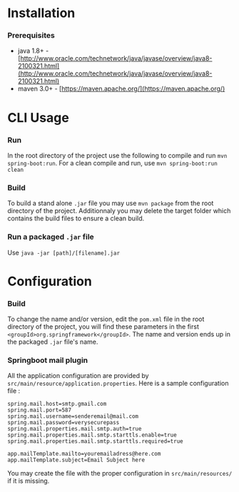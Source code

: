 # Installation

### Prerequisites
- java 1.8+ - [http://www.oracle.com/technetwork/java/javase/overview/java8-2100321.html](http://www.oracle.com/technetwork/java/javase/overview/java8-2100321.html)
- maven 3.0+ - [https://maven.apache.org/](https://maven.apache.org/)

# CLI Usage

### Run
In the root directory of the project use the following to compile and run `mvn spring-boot:run`. For a clean compile and run, use `mvn spring-boot:run clean`

### Build
To build a stand alone `.jar` file you may use `mvn package` from the root directory of the project. Additionnaly you may delete the target folder which contains the build files to ensure a clean build.

### Run a packaged `.jar` file
Use `java -jar [path]/[filename].jar`

# Configuration
### Build
To change the name and/or version, edit the `pom.xml` file in the root directory of the project, you will find these parameters in the first `<groupId>org.springframework</groupId>`. The name and version ends up in the packaged `.jar` file's name.

### Springboot mail plugin
All the application configuration are provided by `src/main/resource/application.properties`. Here is a sample configuration file : 
```
spring.mail.host=smtp.gmail.com
spring.mail.port=587
spring.mail.username=senderemail@mail.com
spring.mail.password=verysecurepass
spring.mail.properties.mail.smtp.auth=true
spring.mail.properties.mail.smtp.starttls.enable=true
spring.mail.properties.mail.smtp.starttls.required=true

app.mailTemplate.mailto=youremailadress@here.com
app.mailTemplate.subject=Email Subject here
```
You may create the file with the proper configuration in `src/main/resources/` if it is missing.
